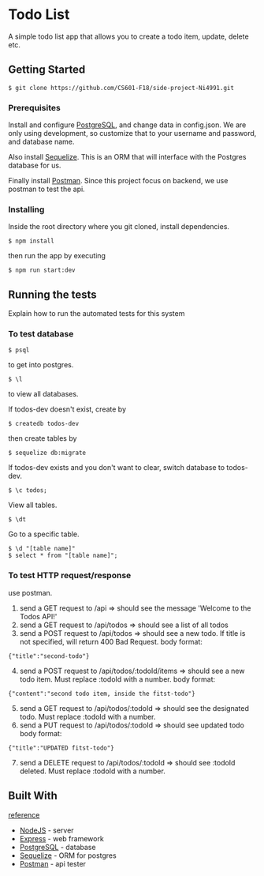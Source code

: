 # Todo List

A simple todo list app that allows you to create a todo item, update, delete etc.

## Getting Started
```
$ git clone https://github.com/CS601-F18/side-project-Ni4991.git
```
### Prerequisites

Install and configure [PostgreSQL](https://www.postgresql.org/), and change data in config.json.
We are only using development, so customize that to your username and password, and database name.

Also install [Sequelize](http://docs.sequelizejs.com/). This is an ORM that will interface with the Postgres database for us.

Finally install [Postman](https://learning.getpostman.com/docs/postman/launching_postman/navigating_postman/). Since this project focus on backend, we use postman to test the api.

### Installing

Inside the root directory where you git cloned, install dependencies.

```
$ npm install
```

then run the app by executing

```
$ npm run start:dev
```


## Running the tests

Explain how to run the automated tests for this system

### To test database

```
$ psql
```
to get into postgres. 
```
$ \l
```
to view all databases.

If todos-dev doesn't exist, create by
```
$ createdb todos-dev
```
then create tables by 
```
$ sequelize db:migrate
```

If todos-dev exists and you don't want to clear, switch database to todos-dev.
```
$ \c todos;
```
View all tables.
```
$ \dt 
```
Go to a specific table.
```
$ \d "[table name]"
$ select * from "[table name]";
```

### To test HTTP request/response
use postman.
1. send a GET request to /api => should see the message 'Welcome to the Todos API!'
2. send a GET request to /api/todos => should see a list of all todos
3. send a POST request to /api/todos => should see a new todo. If title is not specified, will return 400 Bad Request.
body format:
```
{"title":"second-todo"}
```
4. send a POST request to /api/todos/:todoId/items => should see a new todo item. Must replace :todoId with a number.
body format:
```
{"content":"second todo item, inside the fitst-todo"}
```
5. send a GET request to /api/todos/:todoId => should see the designated todo. Must replace :todoId with a number.
6. send a PUT request to /api/todos/:todoId => should see updated todo
body format:
```
{"title":"UPDATED fitst-todo"}
```
7. send a DELETE request to /api/todos/:todoId => should see :todoId deleted. Must replace :todoId with a number.


## Built With

[reference](https://scotch.io/tutorials/getting-started-with-node-express-and-postgres-using-sequelize)
* [NodeJS](https://nodejs.org/en/) - server
* [Express](https://expressjs.com/) - web framework
* [PostgreSQL](https://www.postgresql.org/) - database
* [Sequelize](http://docs.sequelizejs.com/) - ORM for postgres
* [Postman](https://www.getpostman.com/) - api tester

